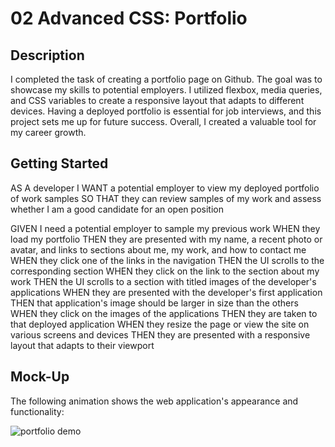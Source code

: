 # 02 Advanced CSS: Portfolio

## Description

I completed the task of creating a portfolio page on Github. The goal was to showcase my 
skills to potential employers. I utilized flexbox, media queries, and CSS variables 
to create a responsive layout that adapts to different devices. Having a deployed portfolio is 
essential for job interviews, and this project sets me up for future success. Overall, I created
a valuable tool for my career growth.

## Getting Started

AS A developer
I WANT a potential employer to view my deployed portfolio of work samples
SO THAT they can review samples of my work and assess whether I am a good candidate for an open position

GIVEN I need a potential employer to sample my previous work
WHEN they load my portfolio
THEN they are presented with my name, a recent photo or avatar, and links to sections about me, my work, and how to contact me
WHEN they click one of the links in the navigation
THEN the UI scrolls to the corresponding section
WHEN they click on the link to the section about my work
THEN the UI scrolls to a section with titled images of the developer's applications
WHEN they are presented with the developer's first application
THEN that application's image should be larger in size than the others
WHEN they click on the images of the applications
THEN they are taken to that deployed application
WHEN they resize the page or view the site on various screens and devices
THEN they are presented with a responsive layout that adapts to their viewport


## Mock-Up

The following animation shows the web application's appearance and functionality:

![portfolio demo](./Assets/02-advanced-css-homework-demo.gif)

